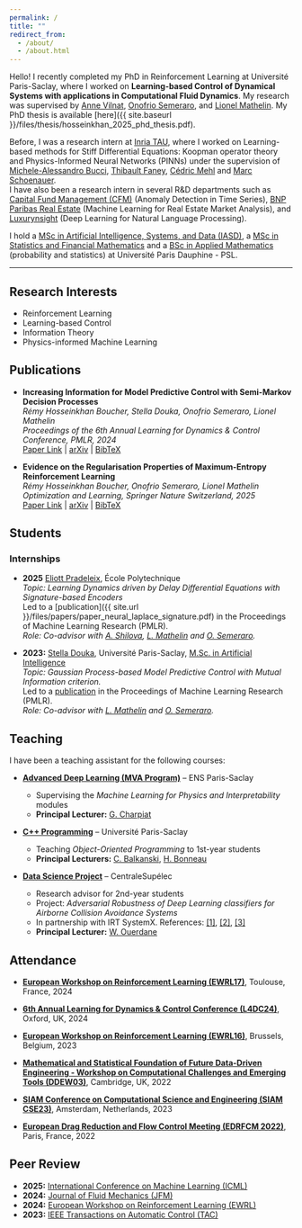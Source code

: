 ```yaml
---
permalink: /
title: ""
redirect_from: 
  - /about/
  - /about.html
---
```


Hello! I recently completed my PhD in Reinforcement Learning at Université Paris-Saclay, where I worked on **Learning-based Control of Dynamical Systems with applications in Computational Fluid Dynamics**.
My research was supervised by [Anne Vilnat](https://perso.limsi.fr/anne/), [Onofrio Semeraro](https://scholar.google.fr/citations?user=kregZ48AAAAJ&hl=en), and [Lionel Mathelin](https://perso.limsi.fr/mathelin/).
My PhD thesis is available [here]({{ site.baseurl }}/files/thesis/hosseinkhan_2025_phd_thesis.pdf).

Before, I was a research intern at [Inria TAU](https://team.inria.fr/tau2/team-members/), where I worked on Learning-based methods for Stiff Differential Equations: Koopman operator theory and Physics-Informed Neural Networks (PINNs) under the supervision of [Michele-Alessandro Bucci](https://www.researchgate.net/profile/Michele-Bucci), [Thibault Faney](https://scholar.google.fr/citations?user=6mNJCMUAAAAJ&hl=fr), [Cédric Mehl](https://scholar.google.fr/citations?user=6m0FNwIAAAAJ&hl=fr) and [Marc Schoenauer](https://www.lri.fr/~marc/).  
I have also been a research intern in several R&D departments such as [Capital Fund Management (CFM)](https://www.cfm.fr/) (Anomaly Detection in Time Series), [BNP Paribas Real Estate](https://www.realestate.bnpparibas.com/) (Machine Learning for Real Estate Market Analysis), and [Luxurynsight](https://www.luxurynsight.com/) (Deep Learning for Natural Language Processing).

I hold a [MSc in Artificial Intelligence, Systems, and Data (IASD)](https://www.masteriasd.eu/fr/), a [MSc in Statistics and Financial Mathematics](https://dauphine.psl.eu/formations/masters/mathematiques-et-applications/m2-ingenierie-statistique-et-financiere) and a [BSc in Applied Mathematics](https://dauphine.psl.eu/formations/masters/mathematiques-et-applications) (probability and statistics)  at Université Paris Dauphine - PSL.

---

## Research Interests
- Reinforcement Learning
- Learning-based Control
- Information Theory
- Physics-informed Machine Learning


## Publications

- **Increasing Information for Model Predictive Control with Semi-Markov Decision Processes**  
  *Rémy Hosseinkhan Boucher, Stella Douka, Onofrio Semeraro, Lionel Mathelin*  
  *Proceedings of the 6th Annual Learning for Dynamics & Control Conference, PMLR, 2024*  
  [Paper Link](https://proceedings.mlr.press/v242/hosseinkhan-boucher24a.html) | [arXiv](https://arxiv.org/abs/2501.17256) | [BibTeX](files/bibentry/hosseinkhan2024.txt)

- **Evidence on the Regularisation Properties of Maximum-Entropy Reinforcement Learning**  
  *Rémy Hosseinkhan Boucher, Onofrio Semeraro, Lionel Mathelin*  
  *Optimization and Learning, Springer Nature Switzerland, 2025*  
  [Paper Link](https://link.springer.com/chapter/10.1007/978-3-031-77941-1_10) | [arXiv](https://arxiv.org/abs/2501.17115) | [BibTeX](files/bibentry/hosseinkhan2025.txt)



## Students
### Internships
- **2025** [Eliott Pradeleix](https://www.linkedin.com/in/eliott-pradeleix-87b550258), École Polytechnique  
 *Topic: Learning Dynamics driven by Delay Differential Equations with Signature-based Encoders*  
  Led to a [publication]({{ site.url }}/files/papers/paper_neural_laplace_signature.pdf) in the Proceedings of Machine Learning Research (PMLR).  
 *Role: Co-advisor with [A. Shilova](https://aleshi94.github.io/home/), [L. Mathelin](https://perso.limsi.fr/mathelin/) and [O. Semeraro](https://scholar.google.fr/citations?user=kregZ48AAAAJ&hl=en).*


- **2023:** [Stella Douka](https://scholar.google.com/citations?user=bV4mjlQAAAAJ&hl=en), Université Paris-Saclay, [M.Sc. in Artificial Intelligence](https://www.universite-paris-saclay.fr/en/education/master/mathematics-and-applications/m2-mathematiques-et-intelligence-artificielle)  
  *Topic: Gaussian Process-based Model Predictive Control with Mutual Information criterion.*  
  Led to a [publication](https://proceedings.mlr.press/v242/hosseinkhan-boucher24a.html) in the Proceedings of Machine Learning Research (PMLR).  
  *Role: Co-advisor with [L. Mathelin](https://perso.limsi.fr/mathelin/) and [O. Semeraro](https://scholar.google.fr/citations?user=kregZ48AAAAJ&hl=en).*

## Teaching
I have been a teaching assistant for the following courses:

- **[Advanced Deep Learning (MVA Program)](https://www.lri.fr/~gcharpia/deeppractice/)** – ENS Paris-Saclay
  - Supervising the *Machine Learning for Physics and Interpretability* modules
  - **Principal Lecturer:** [G. Charpiat](https://www.lri.fr/~gcharpia/)

- **[C++ Programming](https://www.iut-orsay.universite-paris-saclay.fr/informatique-en-3-ans#home141157)** – Université Paris-Saclay
  - Teaching *Object-Oriented Programming* to 1st-year students
  - **Principal Lecturers:** [C. Balkanski](https://www.linkedin.com/in/c%C3%A9cile-balkanski-04a11b71/), [H. Bonneau](https://www.researchgate.net/profile/Helene-Bonneau-Maynard)

- **[Data Science Project](https://masterofscience-ia.com/the-program/)** – CentraleSupélec
  - Research advisor for 2nd-year students
  - Project: *Adversarial Robustness of Deep Learning classifiers for Airborne Collision Avoidance Systems*
  - In partnership with IRT SystemX. References: [[1]](https://www.eurocontrol.int/system/acas), [[2]](https://arxiv.org/abs/2111.09961), [[3]](https://arxiv.org/abs/1706.06083)
  - **Principal Lecturer:** [W. Ouerdane](https://wassilaouerdane.github.io/)


## Attendance
- [**European Workshop on Reinforcement Learning (EWRL17)**](https://ewrl.wordpress.com/ewrl17-2024/), Toulouse, France, 2024

- [**6th Annual Learning for Dynamics & Control Conference (L4DC24)**](https://l4dc.web.ox.ac.uk/home), Oxford, UK, 2024

- [**European Workshop on Reinforcement Learning (EWRL16)**](https://ewrl.wordpress.com/past-ewrl/ewrl16-2023/), Brussels, Belgium, 2023

- [**Mathematical and Statistical Foundation of Future Data-Driven Engineering - Workshop on Computational Challenges and Emerging Tools (DDEW03)**](https://www.newton.ac.uk/event/ddew03/), Cambridge, UK, 2022

- [**SIAM Conference on Computational Science and Engineering (SIAM CSE23)**](https://www.siam.org/conferences-events/past-event-archive/cse23/), Amsterdam, Netherlands, 2023

- [**European Drag Reduction and Flow Control Meeting (EDRFCM 2022)**](https://www.ercoftac.org/events/edrfcm2022/), Paris, France, 2022



## Peer Review
- **2025:** [International Conference on Machine Learning (ICML)](https://icml.cc/)
- **2024:** [Journal of Fluid Mechanics (JFM)](https://www.cambridge.org/core/journals/journal-of-fluid-mechanics)
- **2024:** [European Workshop on Reinforcement Learning (EWRL)](https://ewrl.wordpress.com/)
- **2023:** [IEEE Transactions on Automatic Control (TAC)](https://ieeexplore.ieee.org/xpl/RecentIssue.jsp?punumber=9)
